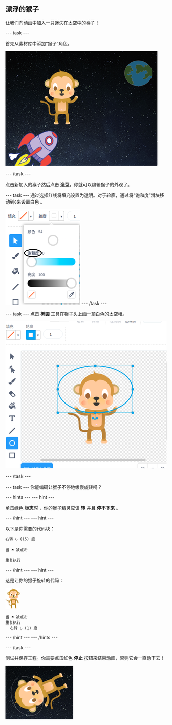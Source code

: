 ## 漂浮的猴子

让我们向动画中加入一只迷失在太空中的猴子！

--- task ---

首先从素材库中添加“猴子”角色。

![添加猴子角色](images/space-monkey-sprite.png)

--- /task ---

点击新加入的猴子然后点击 **造型**，你就可以编辑猴子的外观了。

--- task --- 通过选择红线将填充设置为透明。对于轮廓，通过将“饱和度”滑块移动到`0`来设置白色 。

![白色颜色](images/make-white.png) --- /task ---

--- task ---
点击 **椭圆** 工具在猴子头上画一顶白色的太空帽。

![猴子太空帽](images/space-monkey-edit.png)

--- /task ---

--- task --- 你能编码让猴子不停地缓慢旋转吗？

--- hints --- --- hint ---

单击绿色 **标志时** ，你的猴子精灵应该 **转** 并且 **停不下来** 。

--- /hint --- --- hint ---

以下是你需要的代码块：

```blocks3
右转 ↻ (15) 度

当 ⚑ 被点击

重复执行
```

--- /hint --- --- hint ---

这是让你的猴子旋转的代码：

![猴子精灵](images/sprite-monkey.png)

```blocks3
当 ⚑ 被点击
重复执行 
  右转 ↻ (1) 度
```

--- /hint --- --- /hints ---

--- /task ---

测试并保存工程。你需要点击红色 **停止** 按钮来结束动画，否则它会一直动下去！

![测试旋转的猴子](images/space-spin-test.png)
